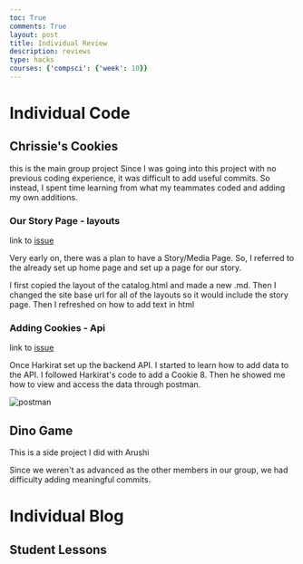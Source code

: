 ```yaml
---
toc: True
comments: True
layout: post
title: Individual Review
description: reviews
type: hacks
courses: {'compsci': {'week': 10}}
---
```


# Individual Code 

## Chrissie's Cookies

this is the main group project
Since I was going into this project with no previous coding experience, it was difficult to add useful commits. So instead, I spent time learning from what my teammates coded and adding my own additions.

### Our Story Page - layouts

link to [issue](https://github.com/Vynz123/chrissieccookies/commit/7847066759729d7a71f3bda7e7b1c93006edf365)

Very early on, there was a plan to have a Story/Media Page. So, I referred to the already set up home page and set up a page for our story. 

I first copied the layout of the catalog.html and made a new .md. Then I changed the site base url for all of the layouts so it would include the story page. Then I refreshed on how to add text in html

### Adding Cookies - Api

link to [issue](https://github.com/Harkirat47/ByteBuFOOOns/commit/3e762f9e7be99ab05708c2ca382574ff08011f97)

Once Harkirat set up the backend API. I started to learn how to add data to the API. I followed Harkirat's code to add a Cookie 8. Then he showed me how to view and access the data through postman.

![postman](images/cookie%20api.png)


## Dino Game 

This is a side project I did with Arushi

Since we weren't as advanced as the other members in our group, we had difficulty adding meaningful commits.




# Individual Blog

## Student Lessons


